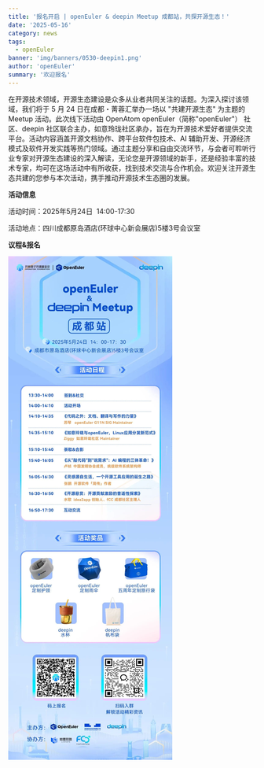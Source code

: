 ```yaml
---
title: '报名开启 | openEuler & deepin Meetup 成都站，共探开源生态！'
date: '2025-05-16'
category: news
tags:
  - openEuler
banner: 'img/banners/0530-deepin1.png'
author: 'openEuler'
summary: '欢迎报名'
---
```






在开源技术领域，开源生态建设是众多从业者共同关注的话题。为深入探讨该领域，我们将于
5 月 24 日在成都・菁蓉汇举办一场以 "共建开源生态" 为主题的 Meetup
活动。此次线下活动由 OpenAtom openEuler（简称\"openEuler\"）
社区、deepin
社区联合主办，如意玲珑社区承办，旨在为开源技术爱好者提供交流平台。活动内容涵盖开源文档协作、跨平台软件包技术、AI
辅助开发、开源经济模式及软件开发实践等热门领域。通过主题分享和自由交流环节，与会者可聆听行业专家对开源生态建设的深入解读，无论您是开源领域的新手，还是经验丰富的技术专家，均可在这场活动中有所收获，找到技术交流与合作机会。欢迎关注开源生态共建的您参与本次活动，携手推动开源技术生态圈的发展。


**活动信息**

活动时间：2025年5月24日  14:00-17:30

活动地点：四川成都原岛酒店(环球中心新会展店)5楼3号会议室

**议程&报名**



![IMG\_256](./media/image1.jpeg)
